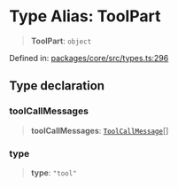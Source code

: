 # Type Alias: ToolPart

> **ToolPart**: `object`

Defined in: [packages/core/src/types.ts:296](https://github.com/GeoDaCenter/openassistant/blob/36f516b8229288259590b2d9dab3b10cbfc3cbfd/packages/core/src/types.ts#L296)

## Type declaration

### toolCallMessages

> **toolCallMessages**: [`ToolCallMessage`](ToolCallMessage.md)[]

### type

> **type**: `"tool"`
